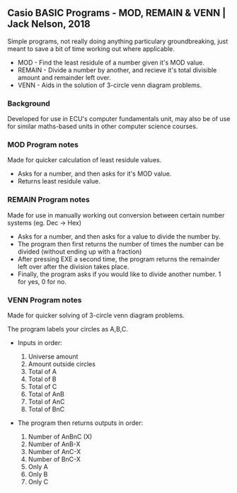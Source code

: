 ## Casio BASIC Programs - MOD, REMAIN & VENN | Jack Nelson, 2018

Simple programs, not really doing anything particulary groundbreaking, just meant to save a bit
of time working out where applicable.

* MOD - Find the least residule of a number given it's MOD value.
* REMAIN - Divide a number by another, and recieve it's total divisible amount and remainder left over.
* VENN - Aids in the solution of 3-circle venn diagram problems.

### Background

Developed for use in ECU's computer fundamentals unit, may also be of use for similar maths-based 
units in other computer science courses.

### MOD Program notes

Made for quicker calculation of least residule values.
- Asks for a number, and then asks for it's MOD value.
- Returns least residule value.

### REMAIN Program notes

Made for use in manually working out conversion between certain number systems (eg. Dec -> Hex)
- Asks for a number, and then asks for a value to divide the number by.
- The program then first returns the number of times the number can be divided (without ending up with
a fraction)
- After pressing EXE a second time, the program returns the remainder left over after the division
takes place.
- Finally, the program asks if you would like to divide another number. 1 for yes, 0 for no.

### VENN Program notes

Made for quicker solving of 3-circle venn diagram problems.

The program labels your circles as A,B,C.
- Inputs in order:
	1. Universe amount
	2. Amount outside circles
	3. Total of A
	4. Total of B
	5. Total of C
	6. Total of AnB
	7. Total of AnC
	8. Total of BnC
	
- The program then returns outputs in order:
	1. Number of AnBnC (X)
	2. Number of AnB-X
	3. Number of AnC-X
	4. Number of BnC-X
	5. Only A
	6. Only B
	7. Only C